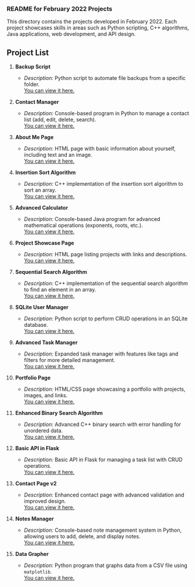 ### README for **February 2022 Projects**

This directory contains the projects developed in February 2022. Each project showcases skills in areas such as Python scripting, C++ algorithms, Java applications, web development, and API design.

## Project List

1. **Backup Script**  
   - *Description:* Python script to automate file backups from a specific folder.  
   [You can view it here.](https://github.com/EGirlBuchona/Contributions/tree/main/(2022)/February/script_backup)

2. **Contact Manager**  
   - *Description:* Console-based program in Python to manage a contact list (add, edit, delete, search).  
   [You can view it here.](https://github.com/EGirlBuchona/Contributions/tree/main/(2022)/February/gestor_contactos)

3. **About Me Page**  
   - *Description:* HTML page with basic information about yourself, including text and an image.  
   [You can view it here.](https://github.com/EGirlBuchona/Contributions/tree/main/(2022)/February/pagina_sobre_mi)

4. **Insertion Sort Algorithm**  
   - *Description:* C++ implementation of the insertion sort algorithm to sort an array.  
   [You can view it here.](https://github.com/EGirlBuchona/Contributions/tree/main/(2022)/February/ordenacion_insercion)

5. **Advanced Calculator**  
   - *Description:* Console-based Java program for advanced mathematical operations (exponents, roots, etc.).  
   [You can view it here.](https://github.com/EGirlBuchona/Contributions/tree/main/(2022)/February/calculadora_avanzada)

6. **Project Showcase Page**  
   - *Description:* HTML page listing projects with links and descriptions.  
   [You can view it here.](https://github.com/EGirlBuchona/Contributions/tree/main/(2022)/February/pagina_proyectos)

7. **Sequential Search Algorithm**  
   - *Description:* C++ implementation of the sequential search algorithm to find an element in an array.  
   [You can view it here.](https://github.com/EGirlBuchona/Contributions/tree/main/(2022)/February/busqueda_secuencial)

8. **SQLite User Manager**  
   - *Description:* Python script to perform CRUD operations in an SQLite database.  
   [You can view it here.](https://github.com/EGirlBuchona/Contributions/tree/main/(2022)/February/sqlite_usuarios)

9. **Advanced Task Manager**  
   - *Description:* Expanded task manager with features like tags and filters for more detailed management.  
   [You can view it here.](https://github.com/EGirlBuchona/Contributions/tree/main/(2022)/February/gestor_tareas_avanzado)

10. **Portfolio Page**  
    - *Description:* HTML/CSS page showcasing a portfolio with projects, images, and links.  
    [You can view it here.](https://github.com/EGirlBuchona/Contributions/tree/main/(2022)/February/pagina_portafolio)

11. **Enhanced Binary Search Algorithm**  
    - *Description:* Advanced C++ binary search with error handling for unordered data.  
    [You can view it here.](https://github.com/EGirlBuchona/Contributions/tree/main/(2022)/February/busqueda_binaria_mejorada)

12. **Basic API in Flask**  
    - *Description:* Basic API in Flask for managing a task list with CRUD operations.  
    [You can view it here.](https://github.com/EGirlBuchona/Contributions/tree/main/(2022)/February/api_flask_basic)

13. **Contact Page v2**  
    - *Description:* Enhanced contact page with advanced validation and improved design.  
    [You can view it here.](https://github.com/EGirlBuchona/Contributions/tree/main/(2022)/February/pagina_contacto_v2)

14. **Notes Manager**  
    - *Description:* Console-based note management system in Python, allowing users to add, delete, and display notes.  
    [You can view it here.](https://github.com/EGirlBuchona/Contributions/tree/main/(2022)/February/gestor_notas)

15. **Data Grapher**  
    - *Description:* Python program that graphs data from a CSV file using `matplotlib`.  
    [You can view it here.](https://github.com/EGirlBuchona/Contributions/tree/main/(2022)/February/graficador_datos)
